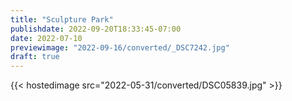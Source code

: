 ```yaml
---
title: "Sculpture Park"
publishdate: 2022-09-20T18:33:45-07:00
date: 2022-07-10
previewimage: "2022-09-16/converted/_DSC7242.jpg"
draft: true
---
```


{{< hostedimage src="2022-05-31/converted/DSC05839.jpg" >}}